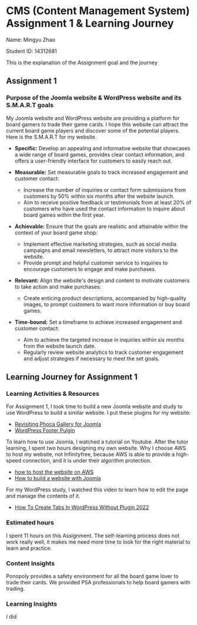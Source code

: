 # CMS (Content Management System) Assignment 1 & Learning Journey
Name: Mingyu Zhao

Student ID: 14312681

This is the explanation of the Assignment goal and the journey

## Assignment 1
### Purpose of the Joomla website & WordPress website and its S.M.A.R.T goals

My Joomla website and WordPress website are providing a platform for board gamers to trade their game cards. 
I hope this website can attract the current board game players and discover some of the potential players. 
Here is the S.M.A.R.T for my website.

* **Specific:** Develop an appealing and informative website that showcases a wide range of board games, provides clear contact information, and offers a user-friendly interface for customers to easily reach out.

* **Measurable:** Set measurable goals to track increased engagement and customer contact:
  * Increase the number of inquiries or contact form submissions from customers by 50% within six months after the website launch.
  * Aim to receive positive feedback or testimonials from at least 20% of customers who have used the contact information to inquire about board games within the first year.

* **Achievable:** Ensure that the goals are realistic and attainable within the context of your board game shop:
  * Implement effective marketing strategies, such as social media campaigns and email newsletters, to attract more visitors to the website.
  * Provide prompt and helpful customer service to inquiries to encourage customers to engage and make purchases.

* **Relevant:** Align the website's design and content to motivate customers to take action and make purchases:
  * Create enticing product descriptions, accompanied by high-quality images, to prompt customers to want more information or buy board games.

* **Time-bound:** Set a timeframe to achieve increased engagement and customer contact:
  * Aim to achieve the targeted increase in inquiries within six months from the website launch date.
  * Regularly review website analytics to track customer engagement and adjust strategies if necessary to meet the set goals.



## Learning Journey for Assignment 1
### Learning Activities & Resources
For Assignment 1, I took time to build a new Joomla website and study to use WordPress to build a similar website.
I put these plugins for my website:
* [Revisiting Phoca Gallery for Joomla](https://www.youtube.com/live/Y3_S4rQ3fiU?si=A4nGSgBqxYiJu6Rq)
* [WordPress Footer Pulgin](https://wpforms.com/ppc_wordpress-form-builder/?gad_source=1&gclid=Cj0KCQiAsburBhCIARIsAExmsu5laYNT-30Cuoh818fhuzd6SVNXsHPg5hOpJjU7bDnX2dakHjHx7TsaAnatEALw_wcB)


To learn how to use Joomla, I watched a tutorial on Youtube. After the tutor learning, I spent two hours designing my own website.
Why I choose AWS to host my website, not Infinityfree, because AWS is able to provide a high-speed connection, and it is under their algorithm protection.
* [how to host the website on AWS](https://youtu.be/Islmm-LMu38?si=sTIFerHYvohTutCn)
* [How to build a website with Joomla](https://youtu.be/h5VZwTLdgdM?si=sgfd-DRT5KLaicI4)

For my WordPress study, I watched this video to learn how to edit the page and manage the contents of it.
* [How To Create Tabs In WordPress Without Plugin 2022 ](https://youtu.be/nnewVWP6e4c?si=r4WMgvye31o4FVvP)

### Estimated hours
I spent 11 hours on this Assignment. The self-learning process does not work really well, it makes me need more time to look for the right material to learn and practice.

### Content Insights
Ponopoly provides a safety environment for all the board game lover to trade their cards. We provided PSA professionals to help board gamers with trading. 

### Learning Insights
I did 
